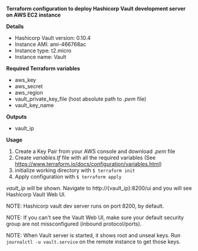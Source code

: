 **Terraform configuration to deploy Hashicorp Vault development server on AWS EC2 instance**

**Details**

- Hashicorp Vault version: 0.10.4
- Instance AMI: ami-466768ac
- Instance type: t2.micro
- Instance name: Vault

**Required Terraform variables**

- aws_key
- aws_secret
- aws_region
- vault_private_key_file (host absolute path to *.pem* file)
- vault_key_name

**Outputs**

- vault_ip

**Usage**

1. Create a Key Pair from your AWS console and download *.pem* file
1. Create *variables.tf* file with all the required variables (See https://www.terraform.io/docs/configuration/variables.html)
2. initialize working directory with `$ terraform init`
3. Apply configuration with `$ terraform apply`

*vault_ip* will be shown. Navigate to http://{vault_ip}:8200/ui and you will see Hashicorp Vault Web UI.

NOTE: Hashicorp vault dev server runs on port 8200, by default.

NOTE: If you can't see the Vault Web UI, make sure your default security group are not missconfigured (inbound protocol/ports).

NOTE: When Vault server is started, it shows root and unseal keys. Run `journalctl -u vault.service` on the remote instance to get those keys.
